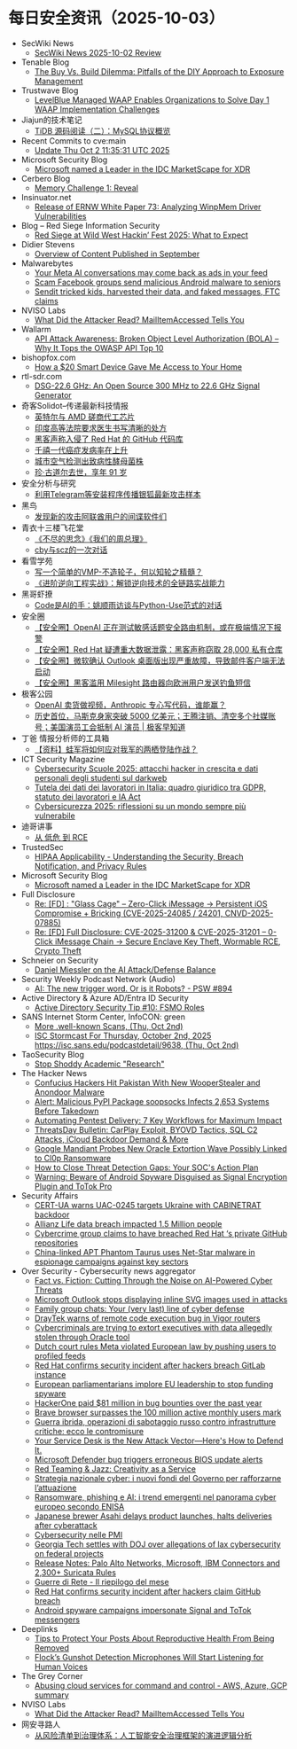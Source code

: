 # 每日安全资讯（2025-10-03）

- SecWiki News
  - [SecWiki News 2025-10-02 Review](http://www.sec-wiki.com/?2025-10-02)
- Tenable Blog
  - [The Buy Vs. Build Dilemma: Pitfalls of the DIY Approach to Exposure Management](https://www.tenable.com/blog/the-buy-vs-build-dilemma-pitfalls-of-the-diy-approach-to-exposure-management)
- Trustwave Blog
  - [LevelBlue Managed WAAP Enables Organizations to Solve Day 1 WAAP Implementation Challenges](https://www.trustwave.com/en-us/resources/blogs/trustwave-blog/levelblue-managed-waap-enables-organizations-to-solve-day-1-waap-implementation-challenges/)
- Jiajun的技术笔记
  - [TiDB 源码阅读（二）：MySQL协议概览](https://jiajunhuang.com/articles/2025_10_02-tidb_source_code_mysql_protocol.md.html)
- Recent Commits to cve:main
  - [Update Thu Oct  2 11:35:31 UTC 2025](https://github.com/trickest/cve/commit/f770062b5bbff95a9433e45502131a02da1a4973)
- Microsoft Security Blog
  - [Microsoft named a Leader in the IDC MarketScape for XDR](https://www.microsoft.com/en-us/security/blog/2025/10/02/microsoft-named-a-leader-in-the-idc-marketscape-for-xdr/)
- Cerbero Blog
  - [Memory Challenge 1: Reveal](https://blog.cerbero.io/memory-challenge-1-reveal/)
- Insinuator.net
  - [Release of ERNW White Paper 73: Analyzing WinpMem Driver Vulnerabilities](https://insinuator.net/2025/10/white-paper-73-analyzing-winpmem-driver-vulnerabilities/)
- Blog – Red Siege Information Security
  - [Red Siege at Wild West Hackin’ Fest 2025: What to Expect](https://redsiege.com/blog/2025/10/red-siege-at-wild-west-hackin-fest-2025-what-to-expect/)
- Didier Stevens
  - [Overview of Content Published in September](https://blog.didierstevens.com/2025/10/02/overview-of-content-published-in-september-9/)
- Malwarebytes
  - [Your Meta AI conversations may come back as ads in your feed](https://www.malwarebytes.com/blog/news/2025/10/your-meta-ai-conversations-may-come-back-as-ads-in-your-feed)
  - [Scam Facebook groups send malicious Android malware to seniors](https://www.malwarebytes.com/blog/news/2025/10/scam-facebook-groups-send-malicious-android-malware-to-seniors)
  - [Sendit tricked kids, harvested their data, and faked messages, FTC claims](https://www.malwarebytes.com/blog/news/2025/10/sendit-app-tricked-kids-harvested-their-data-and-faked-messages-ftc-claims)
- NVISO Labs
  - [What Did the Attacker Read? MailItemAccessed Tells You](https://blog.nviso.eu/2025/10/02/what-did-the-attacker-read-mailitemaccessed-tells-you/)
- Wallarm
  - [API Attack Awareness: Broken Object Level Authorization (BOLA) – Why It Tops the OWASP API Top 10](https://lab.wallarm.com/api-attack-awareness-broken-object-level-authorization-bola-why-it-tops-the-owasp-api-top-10/)
- bishopfox.com
  - [How a $20 Smart Device Gave Me Access to Your Home](https://bishopfox.com/blog/how-a-20-smart-device-gave-me-access-to-your-home)
- rtl-sdr.com
  - [DSG-22.6 GHz: An Open Source 300 MHz to 22.6 GHz Signal Generator](https://www.rtl-sdr.com/dsg-22-6-ghz-an-open-source-300-mhz-to-22-6-ghz-signal-generator/)
- 奇客Solidot–传递最新科技情报
  - [英特尔与 AMD 磋商代工芯片](https://www.solidot.org/story?sid=82471)
  - [印度高等法院要求医生书写清晰的处方](https://www.solidot.org/story?sid=82470)
  - [黑客声称入侵了 Red Hat 的 GitHub 代码库](https://www.solidot.org/story?sid=82469)
  - [千禧一代癌症发病率在上升](https://www.solidot.org/story?sid=82468)
  - [城市空气检测出致病性酵母菌株](https://www.solidot.org/story?sid=82467)
  - [珍·古道尔去世，享年 91 岁](https://www.solidot.org/story?sid=82466)
- 安全分析与研究
  - [利用Telegram等安装程序传播银狐最新攻击样本](https://mp.weixin.qq.com/s?__biz=MzA4ODEyODA3MQ==&mid=2247493516&idx=1&sn=71e74fa2475a90a2436277224b81679e)
- 黑鸟
  - [发现新的攻击阿联酋用户的间谍软件们](https://mp.weixin.qq.com/s?__biz=MzAxOTM1MDQ1NA==&mid=2451182865&idx=1&sn=3e74aff4ea5576ac1e5479f435259ea2)
- 青衣十三楼飞花堂
  - [《不尽的思念》《我们的周总理》](https://mp.weixin.qq.com/s?__biz=MzUzMjQyMDE3Ng==&mid=2247488668&idx=1&sn=fa91574ce60938a07c4db0f07982d23b)
  - [cby与scz的一次对话](https://mp.weixin.qq.com/s?__biz=MzUzMjQyMDE3Ng==&mid=2247488664&idx=1&sn=559fe4d23958ab4f2e98784f2bf6199a)
- 看雪学苑
  - [写一个简单的VMP-不造轮子，何以知轮之精髓？](https://mp.weixin.qq.com/s?__biz=MjM5NTc2MDYxMw==&mid=2458601621&idx=1&sn=26567a67b339c86f7cfafe8985af0daf)
  - [《进阶逆向工程实战》：解锁逆向技术的全链路实战能力](https://mp.weixin.qq.com/s?__biz=MjM5NTc2MDYxMw==&mid=2458601621&idx=2&sn=23a3a8dec41c01b2307385e4e019597a)
- 黑哥虾撩
  - [Code是AI的手：姚顺雨访谈与Python-Use范式的对话](https://mp.weixin.qq.com/s?__biz=Mzg5OTU1NTEwMg==&mid=2247484432&idx=1&sn=08f9bc756097a23e7add75ed2460b8ff)
- 安全圈
  - [【安全圈】OpenAI 正在测试敏感话题安全路由机制，或在极端情况下报警](https://mp.weixin.qq.com/s?__biz=MzIzMzE4NDU1OQ==&mid=2652072005&idx=1&sn=64ad60f0f4b103ce40f8813ff92b2362)
  - [【安全圈】Red Hat 疑遭重大数据泄露：黑客声称窃取 28,000 私有仓库](https://mp.weixin.qq.com/s?__biz=MzIzMzE4NDU1OQ==&mid=2652072005&idx=2&sn=ea171ac0706e3472fa75ae5d91e2d2eb)
  - [【安全圈】微软确认 Outlook 桌面版出现严重故障，导致邮件客户端无法启动](https://mp.weixin.qq.com/s?__biz=MzIzMzE4NDU1OQ==&mid=2652072005&idx=3&sn=109394b3d2823cf04e8c2e01f1c99c69)
  - [【安全圈】黑客滥用 Milesight 路由器向欧洲用户发送钓鱼短信](https://mp.weixin.qq.com/s?__biz=MzIzMzE4NDU1OQ==&mid=2652072005&idx=4&sn=1fb70937dc61d18d6664d18586b28313)
- 极客公园
  - [OpenAI 卖货做视频，Anthropic 专心写代码，谁能赢？](https://mp.weixin.qq.com/s?__biz=MTMwNDMwODQ0MQ==&mid=2653087852&idx=1&sn=2796eeb8bb328151aa8145ecc1509728)
  - [历史首位，马斯克身家突破 5000 亿美元；王腾注销、清空多个社媒账号；美国演员工会抵制 AI 演员 | 极客早知道](https://mp.weixin.qq.com/s?__biz=MTMwNDMwODQ0MQ==&mid=2653087865&idx=1&sn=d59fc2f4c7945ea2ff8600b258d7cb29)
- 丁爸 情报分析师的工具箱
  - [【资料】蛙军将如何应对我军的两栖登陆作战？](https://mp.weixin.qq.com/s?__biz=MzI2MTE0NTE3Mw==&mid=2651152203&idx=1&sn=8097f8514f1578c318c4254ccda78cc5)
- ICT Security Magazine
  - [Cybersecurity Scuole 2025: attacchi hacker in crescita e dati personali degli studenti sul darkweb](https://www.ictsecuritymagazine.com/notizie/cybersecurity-scuole/)
  - [Tutela dei dati dei lavoratori in Italia: quadro giuridico tra GDPR, statuto dei lavoratori e IA Act](https://www.ictsecuritymagazine.com/articoli/dati-dei-lavoratori/)
  - [Cybersicurezza 2025: riflessioni su un mondo sempre più vulnerabile](https://www.ictsecuritymagazine.com/notizie/cybersicurezza-2025/)
- 迪哥讲事
  - [从 低危 到 RCE](https://mp.weixin.qq.com/s?__biz=MzIzMTIzNTM0MA==&mid=2247498345&idx=1&sn=7b1cbb0cf5a53b15026fa7cef9af0518)
- TrustedSec
  - [HIPAA Applicability - Understanding the Security, Breach Notification, and Privacy Rules](https://trustedsec.com/blog/hipaa-applicability-understanding-the-security-breach-notification-and-privacy-rules)
- Microsoft Security Blog
  - [Microsoft named a Leader in the IDC MarketScape for XDR](https://www.microsoft.com/en-us/security/blog/2025/10/02/microsoft-named-a-leader-in-the-idc-marketscape-for-xdr/)
- Full Disclosure
  - [Re: [FD]	: "Glass Cage" – Zero-Click iMessage → Persistent iOS Compromise + Bricking (CVE-2025-24085 / 24201, CNVD-2025-07885)](https://seclists.org/fulldisclosure/2025/Oct/1)
  - [Re: [FD]	Full Disclosure: CVE-2025-31200 & CVE-2025-31201 – 0-Click iMessage Chain → Secure Enclave Key Theft, Wormable RCE, Crypto Theft](https://seclists.org/fulldisclosure/2025/Oct/0)
- Schneier on Security
  - [Daniel Miessler on the AI Attack/Defense Balance](https://www.schneier.com/blog/archives/2025/10/daniel-miessler-on-the-ai-attack-defense-balance.html)
- Security Weekly Podcast Network (Audio)
  - [AI: The new trigger word. Or is it Robots? - PSW #894](http://sites.libsyn.com/18678/ai-the-new-trigger-word-or-is-it-robots-psw-894)
- Active Directory & Azure AD/Entra ID Security
  - [Active Directory Security Tip #10: FSMO Roles](https://adsecurity.org/?p=4591)
- SANS Internet Storm Center, InfoCON: green
  - [More .well-known Scans, (Thu, Oct 2nd)](https://isc.sans.edu/diary/rss/32340)
  - [ISC Stormcast For Thursday, October 2nd, 2025 https://isc.sans.edu/podcastdetail/9638, (Thu, Oct 2nd)](https://isc.sans.edu/diary/rss/32338)
- TaoSecurity Blog
  - [Stop Shoddy Academic "Research"](https://taosecurity.blogspot.com/2025/10/stop-shoddy-academic-research.html)
- The Hacker News
  - [Confucius Hackers Hit Pakistan With New WooperStealer and Anondoor Malware](https://thehackernews.com/2025/10/confucius-hackers-hit-pakistan-with-new.html)
  - [Alert: Malicious PyPI Package soopsocks Infects 2,653 Systems Before Takedown](https://thehackernews.com/2025/10/alert-malicious-pypi-package-soopsocks.html)
  - [Automating Pentest Delivery: 7 Key Workflows for Maximum Impact](https://thehackernews.com/2025/10/automating-pentest-delivery-7-key.html)
  - [ThreatsDay Bulletin: CarPlay Exploit, BYOVD Tactics, SQL C2 Attacks, iCloud Backdoor Demand & More](https://thehackernews.com/2025/10/threatsday-bulletin-carplay-exploit.html)
  - [Google Mandiant Probes New Oracle Extortion Wave Possibly Linked to Cl0p Ransomware](https://thehackernews.com/2025/10/google-mandiant-probes-new-oracle.html)
  - [How to Close Threat Detection Gaps: Your SOC's Action Plan](https://thehackernews.com/2025/10/how-to-close-threat-detection-gaps-your.html)
  - [Warning: Beware of Android Spyware Disguised as Signal Encryption Plugin and ToTok Pro](https://thehackernews.com/2025/10/warning-beware-of-android-spyware.html)
- Security Affairs
  - [CERT-UA warns UAC-0245 targets Ukraine with CABINETRAT backdoor](https://securityaffairs.com/182862/cyber-warfare-2/cert-ua-warns-uac-0245-targets-ukraine-with-cabinetrat-backdoor.html)
  - [Allianz Life data breach impacted 1.5 Million people](https://securityaffairs.com/182876/data-breach/allianz-life-data-breach-impacted-1-5-million-people.html)
  - [Cybercrime group claims to have breached Red Hat ‘s private GitHub repositories](https://securityaffairs.com/182866/data-breach/cybercrime-group-claims-to-have-breached-red-hat-s-private-github-repositories.html)
  - [China-linked APT Phantom Taurus uses Net-Star malware in espionage campaigns against key sectors](https://securityaffairs.com/182852/apt/china-linked-apt-phantom-taurus-uses-net-star-malware-in-espionage-campaigns-against-key-sectors.html)
- Over Security - Cybersecurity news aggregator
  - [Fact vs. Fiction: Cutting Through the Noise on AI-Powered Cyber Threats](https://flashpoint.io/blog/fact-vs-fiction-cutting-through-noise-ai-cyber-threats/)
  - [Microsoft Outlook stops displaying inline SVG images used in attacks](https://www.bleepingcomputer.com/news/security/microsoft-outlook-stops-displaying-inline-svg-images-used-in-attacks/)
  - [Family group chats: Your (very last) line of cyber defense](https://blog.talosintelligence.com/family-group-chats-your-very-last-line-of-cyber-defense/)
  - [DrayTek warns of remote code execution bug in Vigor routers](https://www.bleepingcomputer.com/news/security/draytek-warns-of-remote-code-execution-bug-in-vigor-routers/)
  - [Cybercriminals are trying to extort executives with data allegedly stolen through Oracle tool](https://therecord.media/possible-clop-campaign-extortion-executives-stolen-data)
  - [Dutch court rules Meta violated European law by pushing users to profiled feeds](https://therecord.media/dutch-court-meta-violated-european-law-social-feeds)
  - [Red Hat confirms security incident after hackers breach GitLab instance](https://www.bleepingcomputer.com/news/security/red-hat-confirms-security-incident-after-hackers-breach-gitlab-instance/)
  - [European parliamentarians implore EU leadership to stop funding spyware](https://therecord.media/european-parliament-stop-funding-spyware)
  - [HackerOne paid $81 million in bug bounties over the past year](https://www.bleepingcomputer.com/news/security/hackerone-paid-81-million-in-bug-bounties-over-the-past-year/)
  - [Brave browser surpasses the 100 million active monthly users mark](https://www.bleepingcomputer.com/news/software/brave-browser-surpasses-the-100-million-active-monthly-users-mark/)
  - [Guerra ibrida, operazioni di sabotaggio russo contro infrastrutture critiche: ecco le contromisure](https://www.cybersecurity360.it/nuove-minacce/guerra-ibrida-operazioni-di-sabotaggio-russo-contro-infrastrutture-critiche-ecco-le-contromisure/)
  - [Your Service Desk is the New Attack Vector—Here's How to Defend It.](https://www.bleepingcomputer.com/news/security/your-service-desk-is-the-new-attack-vector-heres-how-to-defend-it/)
  - [Microsoft Defender bug triggers erroneous BIOS update alerts](https://www.bleepingcomputer.com/news/microsoft/microsoft-defender-bug-triggers-erroneous-bios-update-alerts/)
  - [Red Teaming & Jazz: Creativity as a Service](https://labs.yarix.com/2025/10/redteamingjazz/)
  - [Strategia nazionale cyber: i nuovi fondi del Governo per rafforzarne l’attuazione](https://www.cybersecurity360.it/news/strategia-nazionale-cyber-i-nuovi-fondi-del-governo-per-rafforzarne-lattuazione/)
  - [Ransomware, phishing e AI: i trend emergenti nel panorama cyber europeo secondo ENISA](https://www.cybersecurity360.it/news/ransomware-phishing-e-ai-i-trend-emergenti-nel-panorama-cyber-europeo-secondo-enisa/)
  - [Japanese brewer Asahi delays product launches, halts deliveries after cyberattack](https://therecord.media/japan-asahi-delay-cyberattack)
  - [Cybersecurity nelle PMI](https://www.certego.net/blog/cybersecurity-nelle-pmi/)
  - [Georgia Tech settles with DOJ over allegations of lax cybersecurity on federal projects](https://therecord.media/georgia-tech-gtrc-cybersecurity-false-claims-act-settlement)
  - [Release Notes: Palo Alto Networks, Microsoft, IBM Connectors and 2,300+ Suricata Rules](https://any.run/cybersecurity-blog/release-notes-september-2025/)
  - [Guerre di Rete - Il riepilogo del mese](https://guerredirete.substack.com/p/guerre-di-rete-il-riepilogo-del-mese)
  - [Red Hat confirms security incident after hackers claim GitHub breach](https://www.bleepingcomputer.com/news/security/red-hat-confirms-security-incident-after-hackers-claim-github-breach/)
  - [Android spyware campaigns impersonate Signal and ToTok messengers](https://www.bleepingcomputer.com/news/security/android-spyware-campaigns-impersonate-signal-and-totok-messengers/)
- Deeplinks
  - [Tips to Protect Your Posts About Reproductive Health From Being Removed](https://www.eff.org/deeplinks/2025/09/tips-protect-your-posts-about-reproductive-health-being-removed)
  - [Flock’s Gunshot Detection Microphones Will Start Listening for Human Voices](https://www.eff.org/deeplinks/2025/10/flocks-gunshot-detection-microphones-will-start-listening-human-voices)
- The Grey Corner
  - [Abusing cloud services for command and control - AWS, Azure, GCP summary](/2025/10/02/abusing-cloud-services-for-c2.html)
- NVISO Labs
  - [What Did the Attacker Read? MailItemAccessed Tells You](https://blog.nviso.eu/2025/10/02/what-did-the-attacker-read-mailitemaccessed-tells-you/)
- 网安寻路人
  - [从风险清单到治理体系：人工智能安全治理框架的演进逻辑分析](https://mp.weixin.qq.com/s?__biz=MzIxODM0NDU4MQ==&mid=2247507780&idx=1&sn=193ebb778af7d29cf042bd34c79eb8ed)

